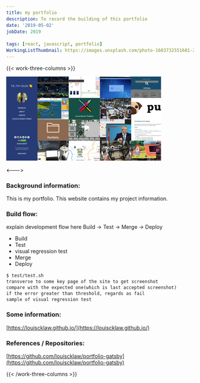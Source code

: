 ```yaml
---
title: my portfolio
description: To record the building of this portfolio
date: '2019-05-02'
jobDate: 2019

tags: [react, javascript, portfolio]
WorkingListThumbnail: https://images.unsplash.com/photo-1603732551681-2e91159b9dc2?ixlib=rb-4.0.3&ixid=MnwxMjA3fDB8MHxwaG90by1wYWdlfHx8fGVufDB8fHx8
---
```


{{< work-three-columns >}}

![](./thumbnail.png)

<---> <!-- magic separator, between columns -->

### Background information:

This is my portfolio. This website contains my project information.

### Build flow:

explain development flow here Build -> Test -> Merge -> Deploy

- Build
- Test
- visual regression test
- Merge
- Deploy

```
$ test/test.sh
transverse to some key page of the site to get screenshot
compare with the expected one(which is last accepted screenshot)
if the error greater than threshold, regards as fail
sample of visual regression test
```

### Some information:

[https://louiscklaw.github.io/](https://louiscklaw.github.io/)

### References / Repositories:

[https://github.com/louiscklaw/portfolio-gatsby](https://github.com/louiscklaw/portfolio-gatsby)

{{< /work-three-columns >}}
